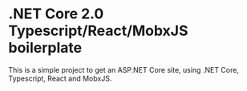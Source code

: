 .NET Core 2.0 Typescript/React/MobxJS boilerplate
========

This is a simple project to get an ASP.NET Core site, using .NET Core, Typescript, React and MobxJS.
